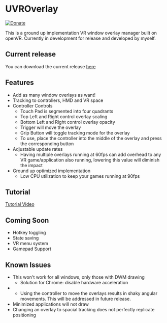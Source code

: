 # UVROverlay
[![Donate](https://img.shields.io/badge/Donate-PayPal-green.svg)](https://www.paypal.com/cgi-bin/webscr?cmd=_s-xclick&hosted_button_id=6D4FGY2RBLSFS)  

This is a ground up implementation VR window overlay manager built on openVR.  Currently in development for release and developed by myself.

## Current release
You can download the current release [here](https://github.com/scudzey/UVROverlay/releases)

## Features
* Add as many window overlays as want!
* Tracking to controllers, HMD and VR space
* Controller Controls
   * Touch Pad is segmented into four quadrants
   * Top Left and Right control overlay scaling
   * Bottom Left and Right control overlay opacity
   * Trigger will move the overlay
   * Grip Button will toggle tracking mode for the overlay
   * To use, place the controller into the middle of the overlay and press the corresponding button
* Adjustable update rates
   *  Having multiple overlays running at 60fps can add overhead to any VR game/application also running, lowering this value will diminish the impact
* Ground up optimized implementation
  * Low CPU utilization to keep your games running at 90fps

## Tutorial
[Tutorial Video](https://www.youtube.com/watch?v=O0wsOl5EWlg)

## Coming Soon
* Hotkey toggling
* State saving
* VR menu system
* Gamepad Support

## Known Issues
* This won't work for all windows, only those with DWM drawing
  * Solution for Chrome: disable hardware acceleration
* * Using the controller to move the overlays results in shaky angular movements.  This will be addressed in future release.
* Minimized applications will not draw
* Changing an overlay to spacial tracking does not perfectly replicate positioning
